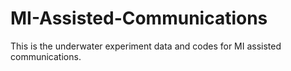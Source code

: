# MI-Assisted-Communications
This is the underwater experiment data and codes for MI assisted communications.
